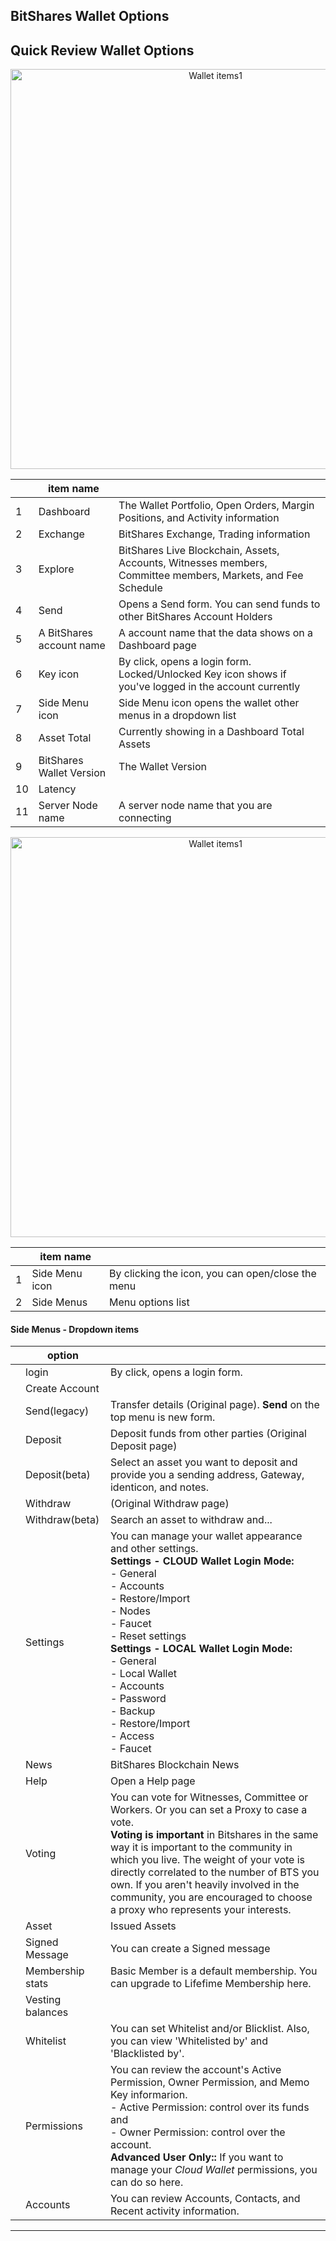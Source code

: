 ## BitShares Wallet Options

## Quick Review Wallet Options

<p align="center">
  <img src="https://github.com/cedar-book/btsdoc-portal/blob/master/bbf/img/functions1.png" width="640" title="Wallet items1">
</p>

|  | item name |   |
|----|--------------|-----|
| 1 | Dashboard | The Wallet Portfolio, Open Orders, Margin Positions, and Activity information |
| 2 | Exchange | BitShares Exchange, Trading information |
| 3 | Explore | BitShares Live Blockchain, Assets, Accounts, Witnesses members, Committee members, Markets, and Fee Schedule  |
| 4 | Send | Opens a Send form. You can send funds to other BitShares Account Holders |
| 5 | A BitShares account name | A account name that the data shows on a Dashboard page |
| 6 | Key icon | By click, opens a login form. Locked/Unlocked Key icon shows if you've logged in the account currently |
| 7 | Side Menu icon | Side Menu icon opens the wallet other menus in a dropdown list |
| 8 | Asset Total | Currently showing in a Dashboard Total Assets |
| 9 | BitShares Wallet Version | The Wallet Version |
| 10 | Latency |  |
| 11 | Server Node name | A server node name that you are connecting |

<p align="center">
  <img src="https://github.com/cedar-book/btsdoc-portal/blob/master/bbf/img/functions2.png" width="640" title="Wallet items1">
</p>

|  | item name |   |
|----|--------------|-----|
| 1 | Side Menu icon | By clicking the icon, you can open/close the menu |
| 2 | Side Menus | Menu options list  |

#### Side Menus - Dropdown items

|  | option |   |
|----|--------------|-----|
|  | login | By click, opens a login form.  |
|  | Create Account |   |
|  | Send(legacy) | Transfer details (Original page). **Send** on the top menu is new form.  |
|  | Deposit | Deposit funds from other parties (Original Deposit page) |
|  | Deposit(beta) | Select an asset you want to deposit and provide you a sending address, Gateway, identicon, and notes.   |
|  | Withdraw |  (Original Withdraw page)   |
|  | Withdraw(beta) | Search an asset to withdraw and...   |
|  | Settings | You can manage your wallet appearance  and other settings. <br/> **Settings - CLOUD Wallet Login Mode:** <br/> - General <br/> - Accounts <br/> - Restore/Import <br/> - Nodes <br/> - Faucet <br/> - Reset settings <br/> **Settings - LOCAL Wallet Login Mode:** <br/> - General <br/> - Local Wallet <br/> - Accounts <br/> - Password <br/> - Backup <br/> - Restore/Import <br/> - Access <br/> - Faucet     |
|  | News | BitShares Blockchain News  |
|  | Help | Open a Help page  |
|  | Voting | You can vote for Witnesses, Committee or Workers. Or you can set a Proxy to case a vote. <br/> **Voting is important** in Bitshares in the same way it is important to the community in which you live. The weight of your vote is directly correlated to the number of BTS you own. If you aren't heavily involved in the community, you are encouraged to choose a proxy who represents your interests.  |
|  | Asset |  Issued Assets |
|  | Signed Message |  You can create a Signed message |
|  | Membership stats | Basic Member is a default membership. You can upgrade to Lifefime Membership here.   |
|  | Vesting balances |   |
|  | Whitelist | You can set Whitelist and/or Blicklist. Also, you can view 'Whitelisted by' and 'Blacklisted by'.  |
|  | Permissions | You can review the account's Active Permission, Owner Permission, and Memo Key informarion. <br/> - Active Permission: control over its funds and <br/> - Owner Permission: control over the account. <br/> **Advanced User Only::** If you want to manage your *Cloud Wallet* permissions, you can do so here.  |
|  | Accounts | You can review Accounts, Contacts, and Recent activity information.  |

***

